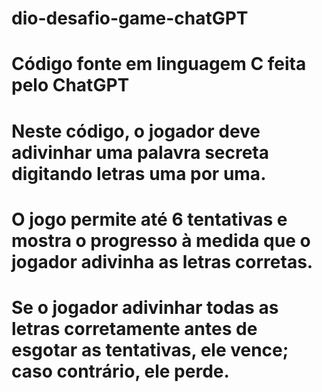 # dio-desafio-game-chatGPT
# Código fonte em linguagem C feita pelo ChatGPT
# Neste código, o jogador deve adivinhar uma palavra secreta digitando letras uma por uma. 
# O jogo permite até 6 tentativas e mostra o progresso à medida que o jogador adivinha as letras corretas. 
# Se o jogador adivinhar todas as letras corretamente antes de esgotar as tentativas, ele vence; caso contrário, ele perde.
